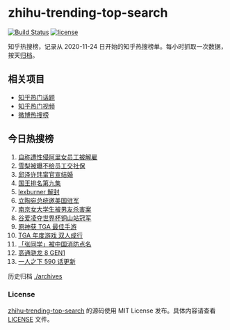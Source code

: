 # zhihu-trending-top-search

[![Build Status](https://github.com/justjavac/zhihu-trending-top-search/workflows/ci/badge.svg?branch=main)](https://github.com/justjavac/zhihu-trending-top-search/actions)
[![license](https://img.shields.io/github/license/justjavac/zhihu-trending-top-search)](https://github.com/justjavac/zhihu-trending-top-search/blob/main/LICENSE)

知乎热搜榜，记录从 2020-11-24 日开始的知乎热搜榜单。每小时抓取一次数据，按天[归档](./archives)。

## 相关项目

- [知乎热门话题](https://github.com/justjavac/zhihu-trending-hot-questions)
- [知乎热门视频](https://github.com/justjavac/zhihu-trending-hot-video)
- [微博热搜榜](https://github.com/justjavac/weibo-trending-hot-search)

## 今日热搜榜

<!-- BEGIN -->
<!-- 最后更新时间 Sun Dec 12 2021 01:13:00 GMT+0800 (China Standard Time) -->

1. [自称遭性侵阿里女员工被解雇](https://www.zhihu.com/search?q=阿里女员工)
1. [雪梨被曝不给员工交社保](https://www.zhihu.com/search?q=雪梨)
1. [邱泽许玮甯官宣结婚](https://www.zhihu.com/search?q=邱泽)
1. [国王排名第九集](https://www.zhihu.com/search?q=国王排名)
1. [lexburner 解封](https://www.zhihu.com/search?q=lex)
1. [立陶宛总统邀美国驻军](https://www.zhihu.com/search?q=立陶宛)
1. [南京女大学生被男友杀害案](https://www.zhihu.com/search?q=南京女大学生)
1. [谷爱凌夺世界杯铜山站冠军](https://www.zhihu.com/search?q=谷爱凌)
1. [原神获 TGA 最佳手游](https://www.zhihu.com/search?q=原神)
1. [TGA 年度游戏 双人成行](https://www.zhihu.com/search?q=TGA)
1. [「张同学」被中国消防点名](https://www.zhihu.com/search?q=张同学)
1. [高通骁龙 8 GEN1](https://www.zhihu.com/search?q=骁龙8GEN1)
1. [一人之下 590 话更新](https://www.zhihu.com/search?q=一人之下)

<!-- END -->

历史归档 [./archives](./archives)

### License

[zhihu-trending-top-search](https://github.com/justjavac/zhihu-trending-top-search)
的源码使用 MIT License 发布。具体内容请查看 [LICENSE](./LICENSE) 文件。

